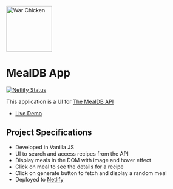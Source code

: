 <img
          src="https://upload.wikimedia.org/wikipedia/en/thumb/e/ef/Coastal_Carolina_Chanticleers_logo.svg/1200px-Coastal_Carolina_Chanticleers_logo.svg.png"
          height="120"
          alt="War Chicken"
        />

# MealDB App

[![Netlify Status](https://api.netlify.com/api/v1/badges/5834a862-a09c-4eff-8bc8-b37f0119064b/deploy-status)](https://app.netlify.com/sites/my-mealdb2-app/deploys)

This application is a UI for [The MealDB API](https://www.themealdb.com)

- [Live Demo](https://my-mealdb2-app.netlify.app)

## Project Specifications

- Developed in Vanilla JS
- UI to search and access recipes from the API
- Display meals in the DOM with image and hover effect
- Click on meal to see the details for a recipe
- Click on generate button to fetch and display a random meal
- Deployed to [Netlify](https://www.netlify.com/)
